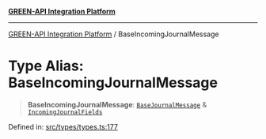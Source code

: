 [**GREEN-API Integration Platform**](../README.md)

***

[GREEN-API Integration Platform](../globals.md) / BaseIncomingJournalMessage

# Type Alias: BaseIncomingJournalMessage

> **BaseIncomingJournalMessage**: [`BaseJournalMessage`](../interfaces/BaseJournalMessage.md) & [`IncomingJournalFields`](../interfaces/IncomingJournalFields.md)

Defined in: [src/types/types.ts:177](https://github.com/green-api/greenapi-integration/blob/62a96bf9bfbccb88022bc7b0859de19e8c48289f/src/types/types.ts#L177)
